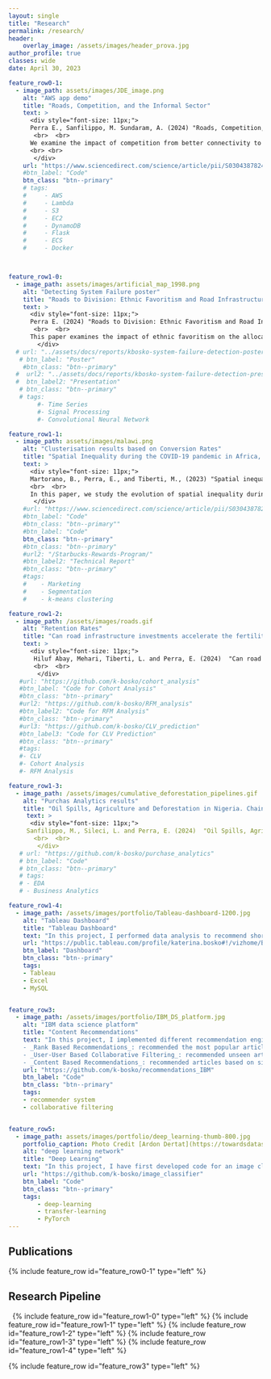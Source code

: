 ```yaml
---
layout: single
title: "Research"
permalink: /research/
header:
    overlay_image: /assets/images/header_prova.jpg
author_profile: true
classes: wide
date: April 30, 2023

feature_row0-1:
  - image_path: assets/images/JDE_image.png
    alt: "AWS app demo"
    title: "Roads, Competition, and the Informal Sector"
    text: >
      <div style="font-size: 11px;"> 
      Perra E., Sanfilippo, M. Sundaram, A. (2024) "Roads, Competition, and the Informal Sector",  <i> Journal of Development Economics </i>
       <br>  <br>
      We examine the impact of competition from better connectivity to domestic markets on formal and informal firms. Combining geolocalized information on road improvements under a large infrastructure investment programme with data on manufacturing firms in Ethiopia between 2001 and 2013, we show that an increase in competition is associated with higher labour productivity, capital-intensity, investment in physical capital and wages in the formal sector. On the contrary, there is no associated increase in labour productivity or wages in the informal sector. In fact, increased competition results in lower capital-intensity and investment, a shift in composition towards workers without primary education and a lower likelihood of operating in the informal sector. We thus highlight that the benefits of infrastructure improvement programmes may not accrue uniformly in the economy. 
      <br> <br>
       </div>
    url: "https://www.sciencedirect.com/science/article/pii/S0304387824000889"
    #btn_label: "Code"
    btn_class: "btn--primary"
    # tags:
    #     - AWS
    #     - Lambda
    #     - S3
    #     - EC2
    #     - DynamoDB
    #     - Flask
    #     - ECS
    #     - Docker



feature_row1-0:
  - image_path: assets/images/artificial_map_1998.png
    alt: "Detecting System Failure poster"
    title: "Roads to Division: Ethnic Favoritism and Road Infrastructure in Ethiopia"
    text: >
      <div style="font-size: 11px;"> 
      Perra E. (2024) "Roads to Division: Ethnic Favoritism and Road Infrastructure in Ethiopia", WP version <i> Working Papers N. 01/2022 - Economics, Universita' degli Studi di Firenze </i>
       <br>  <br>
      This paper examines the impact of ethnic favoritism on the allocation of transportation infrastructure in Ethiopia. Analyzing road investments and ethnic composition in 5 Km² grid cells, the study finds that areas predominantly inhabited by the ruling ethnic elite receive 6.8% more road investments and see a 7.5% improvement in pavement quality. Investigating the staggered implementation of the Road Sector Development Program from 1997 to 2016, I explore how road construction influences local economic activity. Nighttime light intensity, indicating higher economic activity, increases by two thirds of a standard deviation in cells benefiting from new roads, with earlier investments yielding higher effects. Notably, economic benefits are more pronounced in areas where the population shares the ethnicity of the ruling elite.
        </div>
  # url: "../assets/docs/reports/kbosko-system-failure-detection-poster.pdf"
   # btn_label: "Poster"
    #btn_class: "btn--primary"
  #  url2: "../assets/docs/reports/kbosko-system-failure-detection-presentation.pdf"
  #  btn_label2: "Presentation"
   # btn_class: "btn--primary"
   # tags:
        #- Time Series
        #- Signal Processing
        #- Convolutional Neural Network

feature_row1-1:
  - image_path: assets/images/malawi.png
    alt: "Clusterisation results based on Conversion Rates"
    title: "Spatial Inequality during the COVID-19 pandemic in Africa, using Night-time lights data"
    text: >
      <div style="font-size: 11px;"> 
      Martorano, B., Perra, E., and Tiberti, M., (2023) "Spatial inequality during the COVID-19 pandemic in Africa using night-time lights data",  <i> MERIT Working Papers 2023-032, United Nations University. </i> 
      <br>  <br>
      In this paper, we study the evolution of spatial inequality during the recent COVID-19 pandemic in  Africa and assess if there is any association between the outbreak of the health crisis, the strictness of policy restrictions and the changes observed in spatial inequality. Using remotely sensed night time lights data, we find that spatial inequality decreased after the COVID-19 outbreak. Yet, there are huge differences within and between countries. Spatial inequality decreased in Southern and Northern African countries while it increased in Central African countries}. Spatial inequality mainly decreased in countries implementing more stringent measures but also in those areas that were richer before the outbreak of the COVID-19 pandemic.
       </div>
    #url: "https://www.sciencedirect.com/science/article/pii/S0304387824000889"
    #btn_label: "Code"
    #btn_class: "btn--primary""
    #btn_label: "Code"
    btn_class: "btn--primary"
    #btn_class: "btn--primary"
    #url2: "/Starbucks-Rewards-Program/"
    #btn_label2: "Technical Report"
    #btn_class: "btn--primary"
    #tags:
    #    - Marketing
    #    - Segmentation
    #    - k-means clustering

feature_row1-2:
  - image_path: /assets/images/roads.gif
    alt: "Retention Rates"
    title: "Can road infrastructure investments accelerate the fertility transition? Evidence from Ethiopia"
    text: >
      <div style="font-size: 11px;"> 
       Hiluf Abay, Mehari, Tiberti, L. and Perra, E. (2024)  "Can road infrastructure investments accelerate the fertility transition? Evidence from Ethiopia" 
       <br>  <br>
        </div>
   #url: "https://github.com/k-bosko/cohort_analysis"
   #btn_label: "Code for Cohort Analysis"
   #btn_class: "btn--primary"
   #url2: "https://github.com/k-bosko/RFM_analysis"
   #btn_label2: "Code for RFM Analysis"
   #btn_class: "btn--primary"
   #url3: "https://github.com/k-bosko/CLV_prediction"
   #btn_label3: "Code for CLV Prediction"
   #btn_class: "btn--primary"
   #tags:
   #- CLV
   #- Cohort Analysis
   #- RFM Analysis

feature_row1-3:
  - image_path: /assets/images/cumulative_deforestation_pipelines.gif
    alt: "Purchas Analytics results"
    title: "Oil Spills, Agriculture and Deforestation in Nigeria. Chain of Effects"
     text: >
      <div style="font-size: 11px;"> 
     Sanfilippo, M., Sileci, L. and Perra, E. (2024)  "Oil Spills, Agriculture and Deforestation in Nigeria. Chain of Effects."
       <br>  <br>
        </div>
   # url: "https://github.com/k-bosko/purchase_analytics"
   # btn_label: "Code"
   # btn_class: "btn--primary"
   # tags:
   # - EDA
   # - Business Analytics

feature_row1-4:
  - image_path: /assets/images/portfolio/Tableau-dashboard-1200.jpg
    alt: "Tableau Dashboard"
    title: "Tableau Dashboard"
    text: "In this project, I performed data analysis to recommend short-term renting strategy for Watershed, a residential rental properties firm. To do this, I extracted relevant data from a real estate MySQL database, analyzed data in Excel to identify the best opportunities to increase revenue and maximize profits and created a Tableau dashboard to show the results of a sensitivity analysis."
    url: "https://public.tableau.com/profile/katerina.bosko#!/vizhome/Bosko_dashboardforWatershedproperties/FinalDashboard"
    btn_label: "Dashboard"
    btn_class: "btn--primary"
    tags:
    - Tableau
    - Excel
    - MySQL


feature_row3:
  - image_path: /assets/images/portfolio/IBM_DS_platform.jpg
    alt: "IBM data science platform"
    title: "Content Recommendations"
    text: "In this project, I implemented different recommendation engines for users of the IBM Watson Studio platform. <br>
    - _Rank Based Recommendations_: recommended the most popular articles based on the highest user interactions <br>
    - _User-User Based Collaborative Filtering_: recommended unseen articles that were viewed by most similar users <br>
    - _Content Based Recommendations_: recommended articles based on similarity of content <br>"
    url: "https://github.com/k-bosko/recommendations_IBM"
    btn_label: "Code"
    btn_class: "btn--primary"
    tags:
    - recommender system
    - collaborative filtering


feature_row5:
  - image_path: assets/images/portfolio/deep_learning-thumb-800.jpg
    portfolio_caption: Photo Credit [Ardon Dertat](https://towardsdatascience.com/applied-deep-learning-part-1-artificial-neural-networks-d7834f67a4f6)
    alt: "deep learning network"
    title: "Deep Learning"
    text: "In this project, I have first developed code for an image classifier built with PyTorch in Jupyter Notebook, then converted it into a command line application. The application allows you to choose one of the pretrained architectures, specify different hyperparameters (learning rate, hidden layers, epochs) and use either GPU or CPU for training. I also implemented saving the checkpoints so that you can continue training if stopped. Image Classifier predicts 102 flower categories. "
    url: "https://github.com/k-bosko/image_classifier"
    btn_label: "Code"
    btn_class: "btn--primary"
    tags:
        - deep-learning
        - transfer-learning
        - PyTorch
---
```


## Publications

{% include feature_row id="feature_row0-1" type="left" %}
<a name="Gifify AWS app"></a>

## Research Pipeline

&nbsp;
<a name="Signal-Processing">
{% include feature_row id="feature_row1-0" type="left" %}
{% include feature_row id="feature_row1-1" type="left" %}
<a name="Marketing-Analytics"></a>
{% include feature_row id="feature_row1-2" type="left" %}
<a name="Purchase-Analytics"></a>
{% include feature_row id="feature_row1-3" type="left" %}
<a name="Tableau-Dashboard"></a>
{% include feature_row id="feature_row1-4" type="left" %}
<!-- <a name="Digital-Marketing"></a>
{% include feature_row id="feature_row4" type="left" %} -->
<a name="Recommender-System"></a>
{% include feature_row id="feature_row3" type="left" %}




